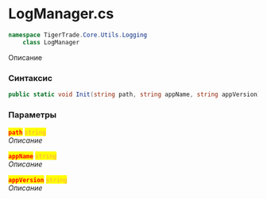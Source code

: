 
# LogManager.cs
```csharp
namespace TigerTrade.Core.Utils.Logging  
    class LogManager
```

Описание

### Синтаксис
```csharp
public static void Init(string path, string appName, string appVersion)
```

### Параметры  
<mark style="color:red;">**`path`**</mark> <mark style="color: rgb(255, 166, 87);">`string`</mark>  
 *Описание*  
  
<mark style="color:red;">**`appName`**</mark> <mark style="color: rgb(255, 166, 87);">`string`</mark>  
 *Описание*  
  
<mark style="color:red;">**`appVersion`**</mark> <mark style="color: rgb(255, 166, 87);">`string`</mark>  
 *Описание*  
  

                    
                    